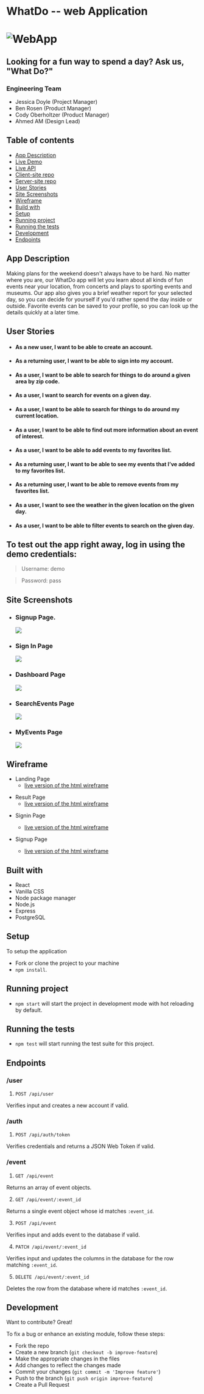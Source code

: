 # WhatDo -- web Application

# ![WebApp](https://github.com/thinkful-ei-firefly/whatdo-client/blob/master/src/assets/readme-images/whatdo_responsive.png?raw=true)

## Looking for a fun way to spend a day? Ask us, "What Do?"

### Engineering Team

- Jessica Doyle (Project Manager)
- Ben Rosen (Product Manager)
- Cody Oberholtzer (Product Manager)
- Ahmed AM (Design Lead)

## Table of contents

- [App Description](#app-description)
- [Live Demo](https://whatdo.now.sh/)
- [Live API](https://thinkful-whatdo.herokuapp.com/)
- [Client-site repo](https://github.com/thinkful-ei-firefly/whatdo-client)
- [Server-site repo](https://github.com/thinkful-ei-firefly/whatdo-server)
- [User Stories](#user-stories)
- [Site Screenshots](#site-screenshots)
- [Wireframe](#wireframe)
- [Build with](#build-with)
- [Setup](#setup)
- [Running project](#running-project)
- [Running the tests](#running-the-tests)
- [Development](#development)
- [Endpoints](#Endpoints)

## App Description

Making plans for the weekend doesn't always have to be hard. No matter where you are, our WhatDo app will let you learn about all kinds of fun events near your location, from concerts and plays to sporting events and museums. Our app also gives you a brief weather report for your selected day, so you can decide for yourself if you'd rather spend the day inside or outside. Favorite events can be saved to your profile, so you can look up the details quickly at a later time.

## User Stories

- #### As a new user, I want to be able to create an account.
- #### As a returning user, I want to be able to sign into my account.
- #### As a user, I want to be able to search for things to do around a given area by zip code.
- #### As a user, I want to search for events on a given day.
- #### As a user, I want to be able to search for things to do around my current location.
- #### As a user, I want to be able to find out more information about an event of interest.
- #### As a user, I want to be able to add events to my favorites list.
- #### As a returning user, I want to be able to see my events that I’ve added to my favorites list.
- #### As a returning user, I want to be able to remove events from my favorites list.
- #### As a user, I want to see the weather in the given location on the given day.
- #### As a user, I want to be able to filter events to search on the given day.

## To test out the app right away, log in using the demo credentials:

> Username: demo

> Password: pass

## Site Screenshots

- ### Signup Page.
  ![](https://github.com/thinkful-ei-firefly/whatdo-client/blob/master/src/assets/readme-images/signup_page.png?raw=true)
- ### Sign In Page
  ![](https://github.com/thinkful-ei-firefly/whatdo-client/blob/master/src/assets/readme-images/signin_page.png?raw=true)
- ### Dashboard Page
  ![](https://github.com/thinkful-ei-firefly/whatdo-client/blob/master/src/assets/readme-images/dashboard_page.png?raw=true)
- ### SearchEvents Page
  ![](https://github.com/thinkful-ei-firefly/whatdo-client/blob/master/src/assets/readme-images/searchEvents_page.png?raw=true)
- ### MyEvents Page
  ![](https://github.com/thinkful-ei-firefly/whatdo-client/blob/master/src/assets/readme-images/myEvents_page.png?raw=true)

## Wireframe

- Landing Page
  - [ live version of the html wireframe](https://thinkful-ei-firefly.github.io/whatdo-wireframe/landingPage/index.html)

* Result Page
  - [ live version of the html wireframe](https://thinkful-ei-firefly.github.io/whatdo-wireframe/result-page/index.html)

- Signin Page

  - [ live version of the html wireframe](https://thinkful-ei-firefly.github.io/whatdo-wireframe/signInPage/index.html)

- Signup Page
  - [ live version of the html wireframe](https://thinkful-ei-firefly.github.io/whatdo-wireframe/signUpPage/index.html)

## Built with

- React
- Vanilla CSS
- Node package manager
- Node.js
- Express
- PostgreSQL

## Setup

To setup the application

- Fork or clone the project to your machine
- `npm install`.

## Running project

- `npm start` will start the project in development mode with hot reloading by default.

## Running the tests

- `npm test` will start running the test suite for this project.

## Endpoints

### /user

1. `POST /api/user`

Verifies input and creates a new account if valid.

### /auth

1. `POST /api/auth/token`

Verifies credentials and returns a JSON Web Token if valid.

### /event

1. `GET /api/event`

Returns an array of event objects.

2. `GET /api/event/:event_id`

Returns a single event object whose id matches `:event_id`.

3. `POST /api/event`

Verifies input and adds event to the database if valid.

4. `PATCH /api/event/:event_id`

Verifies input and updates the columns in the database for the row matching `:event_id`.

5. `DELETE /api/event/:event_id`

Deletes the row from the database where id matches `:event_id`.

## Development

Want to contribute? Great!

To fix a bug or enhance an existing module, follow these steps:

- Fork the repo
- Create a new branch (`git checkout -b improve-feature`)
- Make the appropriate changes in the files
- Add changes to reflect the changes made
- Commit your changes (`git commit -m 'Improve feature'`)
- Push to the branch (`git push origin improve-feature`)
- Create a Pull Request